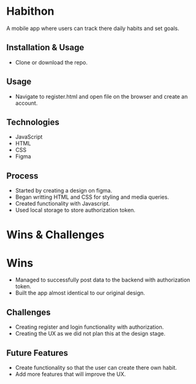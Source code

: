 # Habithon

A mobile app where users can track there daily habits and set goals.

## Installation & Usage

- Clone or download the repo.
## Usage
- Navigate to register.html and open file on the browser and create an account. 
## Technologies
- JavaScript
- HTML
- CSS
- Figma
## Process
- Started by creating a design on figma.
- Began writting HTML and CSS for styling and media queries.
- Created functionality with Javascript.
- Used local storage to store authorization token.
# Wins & Challenges
# Wins
- Managed to successfully post data to the backend with authorization token.
- Built the app almost identical to our original design.

## Challenges
- Creating register and login functionality with authorization.
- Creating the UX as we did not plan this at the design stage. 

## Future Features
- Create functionality so that the user can create there own habit.
- Add more features that will improve the UX.
